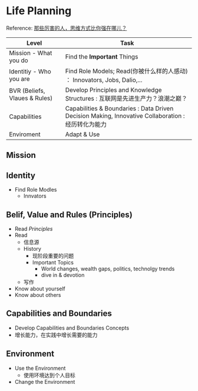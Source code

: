# Life Planning

Reference: [那些厉害的人，思维方式比你强在哪儿？](https://zhuanlan.zhihu.com/p/57329979)

| Level  | Task  |
|------|------|
| Mission - What you do |  Find the **Important** Things  |
| Identitiy - Who you are | Find Role Models; Read(你被什么样的人感动) ： Innovators, Jobs, Dalio,... |
| BVR (Beliefs, Vlaues & Rules) |  Develop Principles and Knowledge Structures : 互联网是先进生产力？浪潮之巅？|
| Capabilities |  Capabilities & Boundaries : Data Driven Decision Making, Innovative Collaboration : 经历转化为能力|
| Enviroment |  Adapt & Use |

## Mission

## Identity

- Find Role Modles
  - Innvators

## Belif, Value and Rules (Principles)

- Read *Principles*
- Read 
  - 信息源
  - History
    - 现阶段重要的问题
    - Important Topics
      - World changes, wealth gaps, politics, technolgy trends
      - dive in & devotion
  - 写作
- Know about yourself
- Know about others


## Capabilities and Boundaries

- Develop Capabilities and Boundaries Concepts
- 增长能力，在实践中增长需要的能力

## Environment

- Use the Environment 
  - 使用环境达到个人目标
- Change the Environment
